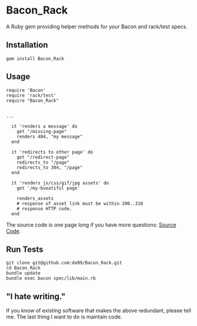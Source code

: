 
Bacon\_Rack
================

A Ruby gem providing helper methods for your Bacon and rack/test 
specs.

Installation
------------

    gem install Bacon_Rack

Usage
------

    require 'Bacon'
    require 'rack/test'
    require "Bacon_Rack"
    

    ...
    
      it 'renders a message' do
        get "/missing-page"
        renders 404, "my message"
      end
    
      it 'redirects to other page' do
        get "/redirect-page"
        redirects_to "/page"
        redirects_to 304, "/page"
      end

      it 'renders js/css/gif/jpg assets' do
        get '/my-bueatiful page'

        renders_assets 
        # response of asset link must be within 200..310
        # response HTTP code.
      end

The source code is one page long if you have more questions:
[Source Code](https://github.com/da99/Bacon_Rack/master/lib/Bacon_Rack/module.rb).

Run Tests
---------

    git clone git@github.com:da99/Bacon_Rack.git
    cd Bacon_Rack
    bundle update
    bundle exec bacon spec/lib/main.rb

"I hate writing."
-----------------------------

If you know of existing software that makes the above redundant,
please tell me. The last thing I want to do is maintain code.

